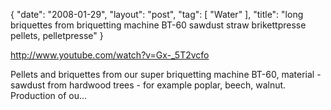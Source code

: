 {
   "date": "2008-01-29",
   "layout": "post",
   "tag": [
      "Water"
   ],
   "title": "long briquettes from briquetting machine BT-60 sawdust straw brikettpresse pellets, pelletpresse"
}

http://www.youtube.com/watch?v=Gx-_5T2vcfo  

Pellets and briquettes from our super briquetting machine BT-60, material - sawdust from hardwood trees - for example poplar, beech, walnut. Production of ou...